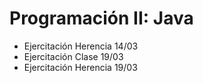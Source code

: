 # Programación II: Java
- Ejercitación Herencia 14/03
- Ejercitación Clase 19/03
- Ejercitación Herencia 19/03
